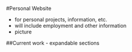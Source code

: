 #Personal Website
- for personal projects, information, etc.
- will include employment and other information
- picture

##Current work
    - expandable sections